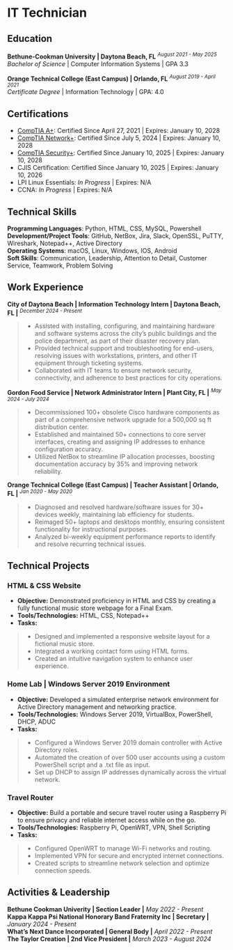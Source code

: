 # IT Technician

## Education
**Bethune-Cookman University | Daytona Beach, FL** <sup>_August 2021 - May 2025_</sup> </br> 
_Bachelor of Science_ | Computer Information Systems | GPA 3.3</br>

**Orange Technical College (East Campus) | Orlando, FL** <sup>_August 2019 - April 2021_</sup> </br>
_Certificate Degree_ | Information Technology | GPA: 4.0

## Certifications
* [CompTIA A+](https://www.credly.com/earner/earned/badge/60ac2b04-2474-48c2-a9f9-78090cee9b80): Certified Since April 27, 2021 | Expires: January 10, 2028
* [CompTIA Network+](https://www.credly.com/badges/2ab760be-22e9-4db5-afab-d26d41baee5b): Certified Since July 5, 2024 | Expires: January 10, 2028
* [CompTIA Security+](https://www.credly.com/earner/earned/badge/3992e779-00ef-42a6-8c32-23857a446f39): Certified Since January 10, 2025  | Expires: January 10, 2028
* CJIS Certification: Certified Since January 10, 2025 | Expires: January 10, 2026
* LPI Linux Essentials: _In Progress_  | Expires: N/A
* CCNA: _In Progress_  | Expires: N/A

## Technical Skills
**Programming Languages**: Python, HTML, CSS, MySQL, Powershell </br>
**Development/Project Tools**: GitHub, NetBox, Jira, Slack, OpenSSL, PuTTY, Wireshark, Notepad++, Active Directory </br>
**Operating Systems**: macOS, Linux, Windows,  IOS, Android </br>
**Soft Skills**: Communication, Leadership, Attention to Detail, Customer Service, Teamwork, Problem Solving </br>

## Work Experience
**City of Daytona Beach | Information Technology Intern | Daytona Beach, FL |** <sup>_December 2024 - Present_</sup>
> * Assisted with installing, configuring, and maintaining hardware and software systems across the city’s public buildings and the police department, as part of their disaster recovery plan.
> * Provided technical support and troubleshooting for end-users, resolving issues with workstations, printers, and other IT equipment through ticketing systems.
> * Collaborated with IT teams to ensure network security, connectivity, and adherence to best practices for city operations.

**Gordon Food Service |  Network Administrator Intern | Plant City, FL |** <sup>_May 2024 - July 2024_</sup>
> * Decommissioned 100+ obsolete Cisco hardware components as part of a comprehensive network upgrade for a 500,000 sq ft distribution center.
> * Established and maintained 50+ connections to core server interfaces, creating and assigning IP addresses to enhance configuration accuracy.
> * Utilized NetBox to streamline IP allocation processes, boosting documentation accuracy by 35% and improving network reliability.

**Orange Technical College (East Campus) | Teacher Assistant | Orlando, FL |** <sup>_Jan 2020 - May 2020_</sup>
> * Diagnosed and resolved hardware/software issues for 30+ devices weekly, maintaining lab efficiency for students.
> * Reimaged 50+ laptops and desktops monthly, ensuring consistent functionality for instructional purposes.
> * Analyzed bi-weekly equipment performance reports to identify and resolve recurring technical issues.

## Technical Projects
### HTML & CSS Website
* **Objective:** Demonstrated proficiency in HTML and CSS by creating a fully functional music store webpage for a Final Exam.
* **Tools/Technologies:** HTML, CSS, Notepad++
* **Tasks:**
> - Designed and implemented a responsive website layout for a fictional music store.
> - Integrated a working contact form using HTML forms.
> - Created an intuitive navigation system to enhance user experience.

### Home Lab | Windows Server 2019 Environment
* **Objective:** Developed a simulated enterprise network environment for Active Directory management and networking practice.
* **Tools/Technologies:** Windows Server 2019, VirtualBox, PowerShell, DHCP, ADUC
* **Tasks:**
> - Configured a Windows Server 2019 domain controller with Active Directory roles.
> - Automated the creation of over 500 user accounts using a custom PowerShell script and a .txt file as input.
> - Set up DHCP to assign IP addresses dynamically across the virtual network.

### Travel Router
* **Objective:** Build a portable and secure travel router using a Raspberry Pi to ensure privacy and reliable internet access while on the go.
* **Tools/Technologies:** Raspberry Pi, OpenWRT, VPN, Shell Scripting 
* **Tasks:**
> - Configured OpenWRT to manage Wi-Fi networks and routing.
> - Implemented VPN for secure and encrypted internet connections.
> - Created scripts to streamline network selection and optimize connection speeds.

## Activities & Leadership
**Bethune Cookman Univerity | Section Leader |** _May 2022 - Present_</br> 
**Kappa Kappa Psi National Honorary Band Fraternity Inc | Secretary |** _January 2024 - Present_</br>
**What’s Next Dance Incorporated | General Body |** _April 2022 - Present_</br>
**The Taylor Creation | 2nd Vice President |** _March 2023 - August 2024_</br>



